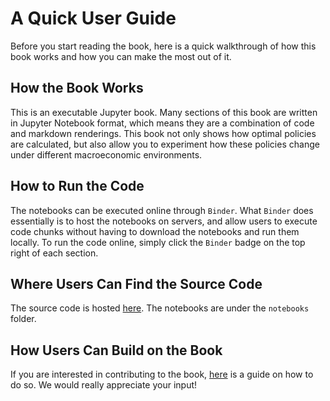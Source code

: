 # A Quick User Guide

Before you start reading the book, here is a quick walkthrough of how this book works and how you can make the most out of it.

## How the Book Works

This is an executable Jupyter book. Many sections of this book are written in Jupyter Notebook format, which means they are a combination of code and markdown renderings. This book not only shows how optimal policies are calculated, but also allow you to experiment how these policies change under different macroeconomic environments.

## How to Run the Code

The notebooks can be executed online through `Binder`. What `Binder` does essentially is to host the notebooks on servers, and allow users to execute code chunks without having to download the notebooks and run them locally. To run the code online, simply click the `Binder` badge on the top right of each section.

## Where Users Can Find the Source Code

The source code is hosted [here](https://github.com/pascalmichaillat/public-expenditure). The notebooks are under the `notebooks` folder. 

## How Users Can Build on the Book

If you are interested in contributing to the book, [here](https://github.com/MarcDiethelm/contributing/blob/master/README.md) is a guide on how to do so. We would really appreciate your input! 